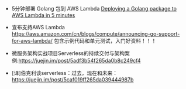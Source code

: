 * 5分钟部署 Golang 包到 AWS Lambda [Deploying a Golang package to AWS Lambda in 5 minutes](https://medium.com/@daniel.woods/deploying-a-golang-package-to-aws-lambda-in-5-minutes-cd11685f576)

* 宣布支持AWS Lambda
https://aws.amazon.com/cn/blogs/compute/announcing-go-support-for-aws-lambda/
包含示例代码和单元测试，入门好资料！！！

* 微服务架构实战项目Serverless的持续交付与架构案例:https://juejin.im/post/5adf3b54f265da0b8c249cf4

* [译]伯克利谈serverless：过去，现在和未来：https://juejin.im/post/5caf019ff265da039444987b